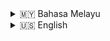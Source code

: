 <details>
<summary>🇲🇾 Bahasa Melayu</summary>

## Tentang bahasa pengaturcaraan

**Kurai 🐢** adalah bahasa pengaturcaraan moden yang direka untuk memudahkan penulisan kod dengan cara yang ekspresif dan senang difahami. Dengan fokus pada kesederhanaan, kejelasan dan pengalaman pembangun yang menyeronokkan, Kurai sesuai untuk semua tahap pembangun yang ingin menulis kod yang kemas dan elegan tanpa berasa terbeban.

### Kenapa Guna Kurai? 
📌 Sebab hidup dah cukup rumit; Kod tak sepatutnya jadi satu lagi masalah.  
Kurai wujud untuk jadikan penulisan kod satu benda yang natural, seronok, dan tak menyakitkan kepala.

- 🧠 **Sintaks Mudah & Bersih** – Tulis kod yang mudah dibaca dan ditulis  
- 💬 **Kod yang Ekspresif & Jelas** – Bahasa yang membolehkan anda menyampaikan idea dengan jelas dan ringkas  
- ⚡ **Kompilasi Pantas** – Direka untuk kompil yang pantas dan fleksibel  
- 📚 **Dokumentasi Mesra** – Mesra pemula? Belum lagi. Tapi kita ada dokumentasi yang jelas dan mudah difahami *(coming soon)*  
- 📖 **Bahasa Mesra Melayu** – Sokong komuniti pengaturcaraan dalam bahasa ibunda. Why not right??

### Asal Usul Nama “Kurai”
Daripada “kura”, nama Kurai diambil kerana ia membawa makna ketabahan, ketenangan, dan ekspresi yang mendalam. Walaupun bunyinya macam bahasa Jepun (“Kurai” bermaksud gelap), kami melihatnya sebagai *ruang untuk mencipta cahaya* – bukan kelemahan.

*NOTA: KURAI TIADA KAITAN DENGAN BAHASA JEPUN*

</details>

<details>
<summary>🇺🇸 English</summary>

## About the Programming Language

**Kurai 🐢** is a modern programming language designed to make it easy to write code in an expressive and easy-to-understand way. With a focus on simplicity, clarity, and a fun developer experience, Kurai is suitable for all levels of developers who want to write neat and elegant code without feeling overwhelmed.

### Why Use Kurai?  
📌 Because life is complicated enough; code shouldn't be another problem.  
Kurai exists to make writing code a natural, fun, and headache-free experience.

- 🧠 **Simple & Clean Syntax** – Write code that is easy to read and write  
- 💬 **Expressive & Clear Code** – A language that lets you convey your ideas clearly and concisely  
- ⚡ **Fast Compilation** – Designed for fast and flexible compilation  
- 📚 **Friendly Documentation** – Beginner-friendly? Not yet. But we aim for clear and easy-to-understand documentation *(coming soon)*  
- 📖 **Malay-Friendly Language** – Support your local community with native language programming. Why not right??

### Where Did We Get the Name “Kurai”?
Inspired by “kura” (Malay for turtle), the name Kurai reflects perseverance, calmness, and deep expression. Though “Kurai” can mean “dark” in Japanese, we see it differently: *darkness is not weakness, but a space to create light*.

*NOTE: KURAI HAS NOTHING TO DO WITH JAPANESE LANGUAGE*

</details>
